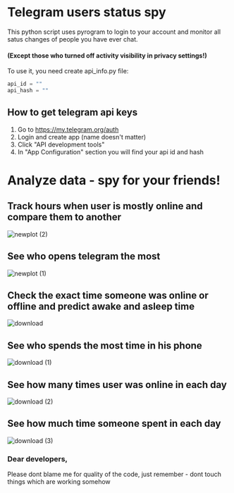 # Telegram users status spy

This python script uses pyrogram to login to your account and monitor all satus changes of people you have ever chat. 
#### **(Except those who turned off activity visibility in privacy settings!)**
To use it, you need create api_info.py file:

```python
api_id = ""
api_hash = ""
```

## How to get telegram api keys

1. Go to https://my.telegram.org/auth
2. Login and create app (name doesn't matter)
3. Click "API development tools"
4. In "App Configuration" section you will find your api id and hash


# Analyze data - spy for your friends!

## Track hours when user is mostly online and compare them to another
![newplot (2)](https://github.com/MatveyPRO3/TelegramUserStatusSpy/assets/79414726/4d167b8f-5b80-4a42-a0eb-2c29b633c8a2)



## See who opens telegram the most 
![newplot (1)](https://github.com/MatveyPRO3/TelegramUserStatusSpy/assets/79414726/3cc579f5-cb49-4c99-9d2b-a1814847fd20)



## Check the exact time someone was online or offline and predict awake and asleep time
![download](https://github.com/MatveyPRO3/TelegramUserStatusSpy/assets/79414726/13fccd62-e682-41d9-a678-9509121bbd1e)


## See who spends the most time in his phone
![download (1)](https://github.com/MatveyPRO3/TelegramUserStatusSpy/assets/79414726/8adf8973-03b9-471d-87c9-5c0503a1b329)


## See how many times user was online in each day
![download (2)](https://github.com/MatveyPRO3/TelegramUserStatusSpy/assets/79414726/b0cfd095-84ef-4906-98f0-ffdec0552d14)


## See how much time someone spent in each day 
![download (3)](https://github.com/MatveyPRO3/TelegramUserStatusSpy/assets/79414726/091b01c3-9cc6-4170-aa29-fa6057ab6ee0)

### Dear developers,
Please dont blame me for quality of the code, just remember - dont touch things which are working somehow 
